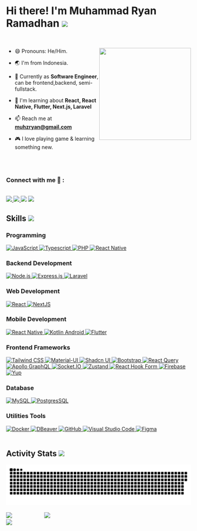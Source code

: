 <h1> Hi there! I'm Muhammad Ryan Ramadhan <img src = "https://raw.githubusercontent.com/MartinHeinz/MartinHeinz/master/wave.gif" width = 40px> </h1>

<br/>

<img align="right" src="https://i.giphy.com/media/v1.Y2lkPTc5MGI3NjExMWlmdGVkOGhxOGY2OW51djd6dXdwZXg5ZHhxMjFsenVzejJvanloYyZlcD12MV9pbnRlcm5hbF9naWZfYnlfaWQmY3Q9Zw/12BYUePgtn7sis/giphy-downsized.gif" width="250" height="250" frameBorder="0" class="giphy-embed" allowFullScreen></img>

- 😄 Pronouns: He/Him.

- 🌏 I'm from Indonesia.

- 🌱 Currently as **Software Engineer**, can be frontend,backend, semi-fullstack.

- 📖 I'm learning about **React, React Native, Flutter, Next.js, Laravel**

- 📫 Reach me at **muhzryan@gmail.com**

- 🎮 I love playing game & learning something new.


<br/>
<br/>

### Connect with me 🔗 :
<br>
<a href="mailto:muhzryan@gmail.com" target="_blank">
<img src="https://img.shields.io/badge/Gmail-D14836?style=for-the-badge&logo=gmail&logoColor=white">
</a>
<a href="https://discordapp.com/users/440020939732680741" target="_blank">
<img src="https://img.shields.io/badge/Discord-5865F2?style=for-the-badge&logo=discord&logoColor=white">
</a>
<a href="https://www.instagram.com/muhzryan" target="_blank">
<img src="https://img.shields.io/badge/muhzryan-%23E4405F.svg?style=for-the-badge&logo=Instagram&logoColor=white"></a>
<a href="https://www.linkedin.com/in/muhzryan" target="_blank">
<img src="https://img.shields.io/badge/linkedin-%230077B5.svg?style=for-the-badge&logo=linkedin&logoColor=white"></a>
<br>

## Skills <img src="https://media2.giphy.com/media/QssGEmpkyEOhBCb7e1/giphy.gif?cid=ecf05e47a0n3gi1bfqntqmob8g9aid1oyj2wr3ds3mg700bl&rid=giphy.gif" width=24px>

<!-- Programming Languages -->
### Programming

<a href="https://developer.mozilla.org/en-US/docs/Web/JavaScript" target="_blank">
  <img alt="JavaScript" src="https://img.shields.io/badge/JavaScript-F7DF1E?style=for-the-badge&logo=javascript&logoColor=black">
</a>

<a href="https://www.typescriptlang.org/" target="_blank">
  <img alt="Typescript" src="https://img.shields.io/badge/Typescript-3178C6?style=for-the-badge&logo=typescript&logoColor=white">
</a>

<a href="https://www.php.net//" target="_blank">
  <img alt="PHP" src="https://img.shields.io/badge/PHP-777BB4?style=for-the-badge&logo=php&logoColor=white">
</a>

<a href="https://kotlinlang.org/" target="_blank">
  <img alt="React Native" src="https://img.shields.io/badge/Kotlin-7F52FF?style=for-the-badge&logo=kotlin&logoColor=white">
</a>

### Backend Development
<a href="https://nodejs.org/" target="_blank">
  <img alt="Node.js" src="https://img.shields.io/badge/Node.js-339933?style=for-the-badge&logo=node.js&logoColor=white">
</a>

<a href="https://expressjs.com/" target="_blank">
  <img alt="Express.js" src="https://img.shields.io/badge/Express.js-000000?style=for-the-badge&logo=express&logoColor=white">
</a>

<a href="https://laravel.com//" target="_blank">
  <img alt="Laravel" src="https://img.shields.io/badge/Laravel-FF2D20?style=for-the-badge&logo=laravel&logoColor=white">
</a>

<!-- Web Development -->
### Web Development
<a href="https://reactjs.org/" target="_blank">
  <img alt="React" src="https://img.shields.io/badge/React-61DAFB?style=for-the-badge&logo=react&logoColor=black">
</a>

<a href="https://nextjs.org/" target="_blank">
  <img alt="NextJS" src="https://img.shields.io/badge/Next_JS-000000?style=for-the-badge&logo=nextdotjs&logoColor=white">
</a>

<!-- Mobile Development -->
### Mobile Development
<a href="https://reactnative.dev/" target="_blank">
  <img alt="React Native" src="https://img.shields.io/badge/React_Native-61DAFB?style=for-the-badge&logo=react&logoColor=black">
</a>

<a href="https://developer.android.com/kotlin/" target="_blank">
  <img alt="Kotlin Android" src="https://img.shields.io/badge/Android_Kotlin-34A853?style=for-the-badge&logo=android&logoColor=white">
</a>

<a href="https://flutter.dev/" target="_blank">
  <img alt="Flutter" src="https://img.shields.io/badge/Flutter-02569B?style=for-the-badge&logo=flutter&logoColor=white">
</a>

<!-- Frontend Frameworks/Libraries -->
### Frontend Frameworks
<a href="https://tailwindcss.com/" target="_blank">
  <img alt="Tailwind CSS" src="https://img.shields.io/badge/Tailwind_CSS-38B2AC?style=for-the-badge&logo=tailwind-css&logoColor=white">
</a>

<a href="https://material-ui.com/" target="_blank">
  <img alt="Material-UI" src="https://img.shields.io/badge/Material--UI-0081CB?style=for-the-badge&logo=mui&logoColor=white">
</a>

<a href="https://ui.shadcn.com/" target="_blank">
  <img alt="Shadcn UI" src="https://img.shields.io/badge/Shadcn--UI-000000?style=for-the-badge&logo=shadcnui&logoColor=white">
</a>

<a href="https://getbootstrap.com/" target="_blank">
  <img alt="Bootstrap" src="https://img.shields.io/badge/Bootstrap-7952B3?style=for-the-badge&logo=bootstrap&logoColor=white">
</a>

<a href="https://tanstack.com/query/v3" target="_blank">
  <img alt="React Query" src="https://img.shields.io/badge/React--Query-FF4154?style=for-the-badge&logo=reactquery&logoColor=white">
</a>

<a href="https://www.apollographql.com/" target="_blank">
  <img alt="Apollo GraphQL" src="https://img.shields.io/badge/Apollo_GraphQL-311C87?style=for-the-badge&logo=apollographql&logoColor=white">
</a>

<a href="https://socket.io/" target="_blank">
  <img alt="Socket.IO" src="https://img.shields.io/badge/Socket.IO-010101?style=for-the-badge&logo=socketdotio&logoColor=white">
</a>

<a href="https://github.com/pmndrs/zustand" target="_blank">
  <img alt="Zustand" src="https://img.shields.io/badge/Zustand-F15A24?style=for-the-badge&logo=zustand&logoColor=white">
</a>

<a href="https://react-hook-form.com/" target="_blank">
  <img alt="React Hook Form" src="https://img.shields.io/badge/React_Hook_Form-EC5990?style=for-the-badge&logo=reacthookform&logoColor=white">
</a>

<a href="https://firebase.google.com/" target="_blank">
  <img alt="Firebase" src="https://img.shields.io/badge/Firebase-FFCA28?style=for-the-badge&logo=firebase&logoColor=black">
</a>

<a href="https://github.com/jquense/yup" target="_blank">
  <img alt="Yup" src="https://img.shields.io/badge/Yup-EC5990?style=for-the-badge&logo=yup&logoColor=white">
</a>

<!-- Database -->
### Database
<a href="https://www.mysql.com/" target="_blank">
  <img alt="MySQL" src="https://img.shields.io/badge/MySQL-4479A1?style=for-the-badge&logo=mysql&logoColor=white">
</a>

<a href="https://www.postgresql.org//" target="_blank">
  <img alt="PostgresSQL" src="https://img.shields.io/badge/PostgreSQL-4169E1?style=for-the-badge&logo=postgresql&logoColor=white">
</a>

<!-- Version Control and Collaboration -->
### Utilities Tools
<a href="https://www.docker.com/" target="_blank">
  <img alt="Docker" src="https://img.shields.io/badge/Docker-2496ED?style=for-the-badge&logo=docker&logoColor=white">
</a>

<a href="https://dbeaver.io//" target="_blank">
  <img alt="DBeaver" src="https://img.shields.io/badge/DBeaver-382923?style=for-the-badge&logo=dbeaver&logoColor=white">
</a>

<a href="https://github.com/" target="_blank">
  <img alt="GitHub" src="https://img.shields.io/badge/GitHub-181717?style=for-the-badge&logo=github&logoColor=white">
</a>

<a href="https://code.visualstudio.com/" target="_blank">
  <img alt="Visual Studio Code" src="https://img.shields.io/badge/Visual_Studio_Code-007ACC?style=for-the-badge&logo=visualstudiocode&logoColor=white">
</a>

<a href="https://www.figma.com/" target="_blank">
  <img alt="Figma" src="https://img.shields.io/badge/Figma-F24E1E?style=for-the-badge&logo=figma&logoColor=white">
</a>

<br/>
<br/>




## Activity Stats <img src="https://media2.giphy.com/media/QssGEmpkyEOhBCb7e1/giphy.gif?cid=ecf05e47a0n3gi1bfqntqmob8g9aid1oyj2wr3ds3mg700bl&rid=giphy.gif" width=24px>

<!-- Tools and Platforms -->
<picture>
  <source media="(prefers-color-scheme: dark)" srcset="https://raw.githubusercontent.com/muhzryanrey/muhzryanrey/output/github-contribution-grid-snake-dark.svg">
  <source media="(prefers-color-scheme: light)" srcset="https://raw.githubusercontent.com/muhzryanrey/muhzryanrey/output/github-contribution-grid-snake.svg">
  <img alt="github contribution grid snake animation" src="https://raw.githubusercontent.com/muhzryanrey/muhzryanrey/output/github-contribution-grid-snake.svg">
</picture>

<br/>
<br/>

<img align="right" width="400" src='https://github-readme-stats.vercel.app/api/top-langs/?username=muhzryanrey&theme=vue-dark&show_icons=true&hide_border=true' />
<img width="350" src='https://github-readme-stats.vercel.app/api?username=muhzryanrey&theme=vue-dark&show_icons=true&hide_border=true&count_private=true' />
<br/>
<img width="350" src='https://github-readme-streak-stats.herokuapp.com/?user=muhzryanrey&theme=vue-dark&hide_border=true' />
<br/>
